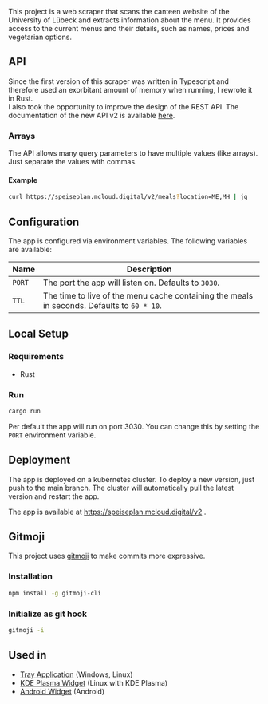 This project is a web scraper that scans the canteen website of the University of Lübeck and extracts information about the menu. It provides access to the current menus and their details, such as names, prices and vegetarian options.

## API

Since the first version of this scraper was written in Typescript and therefore used an exorbitant amount of memory when running, I rewrote it in Rust.  
I also took the opportunity to improve the design of the REST API. The documentation of the new API v2 is available [here](https://github.com/Draculente/mensa-api/blob/main/openapi.yaml).  

### Arrays

The API allows many query parameters to have multiple values (like arrays). Just separate the values with commas.

#### Example

```bash
curl https://speiseplan.mcloud.digital/v2/meals?location=ME,MH | jq
```

## Configuration

The app is configured via environment variables. The following variables are available:

| Name                  | Description                                                                                            |
| --------------------- | ------------------------------------------------------------------------------------------------------ |
| `PORT`                | The port the app will listen on. Defaults to `3030`.                                                   |
| `TTL`      | The time to live of the menu cache containing the meals in seconds. Defaults to `60 * 10`. |

## Local Setup

### Requirements

- Rust

### Run

```bash
cargo run
```

Per default the app will run on port 3030. You can change this by setting the `PORT` environment variable.

## Deployment

The app is deployed on a kubernetes cluster. To deploy a new version, just push to the main branch. The cluster will
automatically pull the latest version and restart the app.

The app is available at https://speiseplan.mcloud.digital/v2 .

## Gitmoji

This project uses [gitmoji](https://gitmoji.carloscuesta.me/) to make commits more expressive.

### Installation

```bash
npm install -g gitmoji-cli
```

### Initialize as git hook

```bash
gitmoji -i
```

## Used in 

- [Tray Application](https://github.com/Importantus/speiseplan-tray/) (Windows, Linux)
- [KDE Plasma Widget](https://github.com/lomenzel/mensa) (Linux with KDE Plasma)
- [Android Widget](https://github.com/hoppjan/LuebeckMensaWidget) (Android)